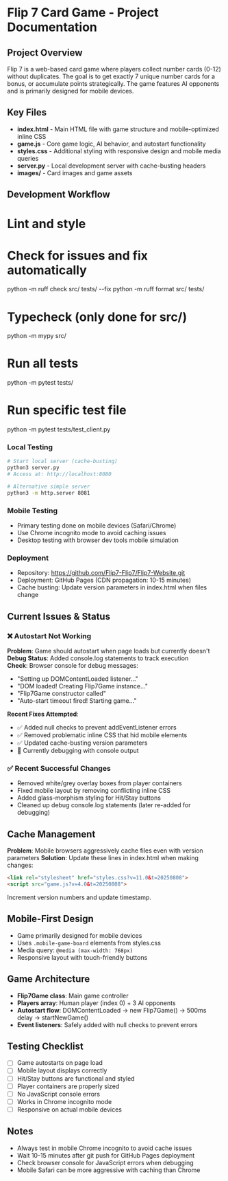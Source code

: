 # Flip 7 Card Game - Project Documentation

## Project Overview
Flip 7 is a web-based card game where players collect number cards (0-12) without duplicates. The goal is to get exactly 7 unique number cards for a bonus, or accumulate points strategically. The game features AI opponents and is primarily designed for mobile devices.

## Key Files
- **index.html** - Main HTML file with game structure and mobile-optimized inline CSS
- **game.js** - Core game logic, AI behavior, and autostart functionality  
- **styles.css** - Additional styling with responsive design and mobile media queries
- **server.py** - Local development server with cache-busting headers
- **images/** - Card images and game assets

## Development Workflow
# Lint and style
# Check for issues and fix automatically
python -m ruff check src/ tests/ --fix
python -m ruff format src/ tests/

# Typecheck (only done for src/)
python -m mypy src/

# Run all tests
python -m pytest tests/

# Run specific test file
python -m pytest tests/test_client.py

### Local Testing
```bash
# Start local server (cache-busting)
python3 server.py
# Access at: http://localhost:8080

# Alternative simple server
python3 -m http.server 8081
```

### Mobile Testing
- Primary testing done on mobile devices (Safari/Chrome)
- Use Chrome incognito mode to avoid caching issues
- Desktop testing with browser dev tools mobile simulation

### Deployment  
- Repository: https://github.com/Flip7-Flip7/Flip7-Website.git
- Deployment: GitHub Pages (CDN propagation: 10-15 minutes)
- Cache busting: Update version parameters in index.html when files change

## Current Issues & Status

### ❌ Autostart Not Working
**Problem**: Game should autostart when page loads but currently doesn't  
**Debug Status**: Added console.log statements to track execution  
**Check**: Browser console for debug messages:
- "Setting up DOMContentLoaded listener..."  
- "DOM loaded! Creating Flip7Game instance..."
- "Flip7Game constructor called"
- "Auto-start timeout fired! Starting game..."

**Recent Fixes Attempted**:
- ✅ Added null checks to prevent addEventListener errors
- ✅ Removed problematic inline CSS that hid mobile elements
- ✅ Updated cache-busting version parameters
- 🔄 Currently debugging with console output

### ✅ Recent Successful Changes  
- Removed white/grey overlay boxes from player containers
- Fixed mobile layout by removing conflicting inline CSS  
- Added glass-morphism styling for Hit/Stay buttons
- Cleaned up debug console.log statements (later re-added for debugging)

## Cache Management
**Problem**: Mobile browsers aggressively cache files even with version parameters
**Solution**: Update these lines in index.html when making changes:
```html
<link rel="stylesheet" href="styles.css?v=11.0&t=20250808">
<script src="game.js?v=4.0&t=20250808">
```
Increment version numbers and update timestamp.

## Mobile-First Design
- Game primarily designed for mobile devices
- Uses `.mobile-game-board` elements from styles.css  
- Media query: `@media (max-width: 768px)`
- Responsive layout with touch-friendly buttons

## Game Architecture
- **Flip7Game class**: Main game controller
- **Players array**: Human player (index 0) + 3 AI opponents  
- **Autostart flow**: DOMContentLoaded → new Flip7Game() → 500ms delay → startNewGame()
- **Event listeners**: Safely added with null checks to prevent errors

## Testing Checklist
- [ ] Game autostarts on page load
- [ ] Mobile layout displays correctly  
- [ ] Hit/Stay buttons are functional and styled
- [ ] Player containers are properly sized
- [ ] No JavaScript console errors
- [ ] Works in Chrome incognito mode
- [ ] Responsive on actual mobile devices

## Notes
- Always test in mobile Chrome incognito to avoid cache issues
- Wait 10-15 minutes after git push for GitHub Pages deployment
- Check browser console for JavaScript errors when debugging
- Mobile Safari can be more aggressive with caching than Chrome
